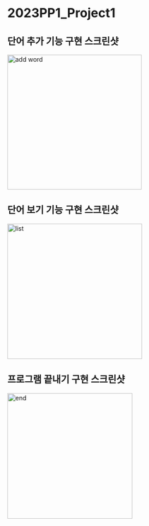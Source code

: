 # 2023PP1_Project1
## 단어 추가 기능 구현 스크린샷
<img width="304" alt="add word" src="https://github.com/wonjunseol/2023PP1_Project1/assets/130718201/54b94651-bbaa-4332-abd3-4ca28e1e8cc5">

## 단어 보기 기능 구현 스크린샷
<img width="305" alt="list" src="https://github.com/wonjunseol/2023PP1_Project1/assets/130718201/18b480e5-5f21-4e8d-abbc-31983c34e55d">

## 프로그램 끝내기 구현 스크린샷
<img width="283" alt="end" src="https://github.com/wonjunseol/2023PP1_Project1/assets/130718201/2e2f4d63-acb8-4053-a00d-58f80e29318f">
